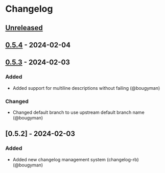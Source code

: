 # Changelog

## [Unreleased]

## [0.5.4] - 2024-02-04

## [0.5.3] - 2024-02-03
### Added
- Added support for multiline descriptions without failing (@bougyman)

### Changed
- Changed default branch to use upstream default branch name (@bougyman)

## [0.5.2] - 2024-02-03
### Added
- Added new changelog management system (changelog-rb) (@bougyman)

[Unreleased]: https://github.com/rubyists/linear-cli/compare/0.5.4...HEAD
[0.5.4]: https://github.com/rubyists/linear-cli/compare/v0.5.3...0.5.4
[0.5.3]: https://github.com/rubyists/linear-cli/compare/v0.5.2...v0.5.3
